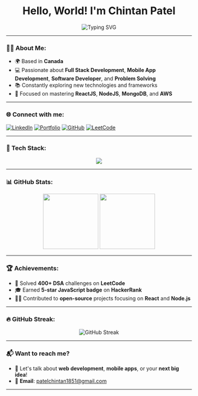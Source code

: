 <h1 align="center">Hello, World! I'm Chintan Patel</h1>

<p align="center">
  <img src="https://readme-typing-svg.herokuapp.com?font=Fira+Code&size=22&pause=1000&color=4B9CD3&center=true&vCenter=true&width=440&lines=Full+Stack+Developer;Web+Developer;Always+Learning;Tech+Explorer" alt="Typing SVG" />
</p>

---

### 🧑‍💻 About Me:

- 🌍 Based in **Canada**
- 💻 Passionate about **Full Stack Development**, **Mobile App Development**, **Software Developer**, and **Problem Solving**
- 📚 Constantly exploring new technologies and frameworks
- 🚀 Focused on mastering **ReactJS**, **NodeJS**, **MongoDB**, and **AWS**

---

### 🌐 Connect with me:

[![LinkedIn](https://img.shields.io/badge/LinkedIn-0A66C2?style=for-the-badge&logo=linkedin)](https://www.linkedin.com/in/pchintan71/)
[![Portfolio](https://img.shields.io/badge/Portfolio-FFD700?style=for-the-badge&logo=portfolio)]([https://[yourportfolio.com](https://chintanportfolio.vercel.app/](https://chintanportfolio.vercel.app/home.html)))
[![GitHub](https://img.shields.io/badge/GitHub-333?style=for-the-badge&logo=github)](https://github.com/chintu1851)
[![LeetCode](https://img.shields.io/badge/LeetCode-FFA116?style=for-the-badge&logo=leetcode)](https://leetcode.com/Chintan1851/)

---

### 🚀 Tech Stack:

<p align="center">
  <img src="https://skillicons.dev/icons?i=react,nodejs,express,python,typescript,aws,mongodb,docker,git,flutter" />
</p>

---

### 📊 GitHub Stats:

<div align="center">
  <img height="150em" src="https://github-readme-stats.vercel.app/api?username=chintu1851&show_icons=true&theme=dark&cache_seconds=1800" />
  <img height="150em" src="https://github-readme-stats.vercel.app/api/top-langs/?username=chintu1851&layout=compact&theme=dark" />
</div>

---

### 🏆 Achievements:

- 🏅 Solved **400+ DSA** challenges on **LeetCode**
- 🎓 Earned **5-star JavaScript badge** on **HackerRank**
- 👨‍💻 Contributed to **open-source** projects focusing on **React** and **Node.js**

---

### 🔥 GitHub Streak:

<p align="center">
  <img src="https://github-readme-streak-stats.herokuapp.com/?user=chintu1851&theme=dracula&date_format=j%20M%5B%20Y%5D" alt="GitHub Streak" />
</p>

---

### 📬 Want to reach me?

- 💬 Let's talk about **web development**, **mobile apps**, or your **next big idea**!
- 📧 **Email**: [patelchintan1851@gmail.com](mailto:patelchintan1851@gmail.com)

---
